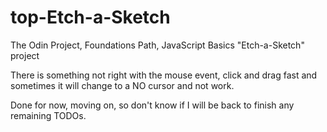 # top-Etch-a-Sketch
The Odin Project, Foundations Path, JavaScript Basics "Etch-a-Sketch" project


There is something not right with the mouse event, click and drag fast and sometimes it will change to a NO cursor and not work.

Done for now, moving on, so don't know if I will be back to finish any remaining TODOs.